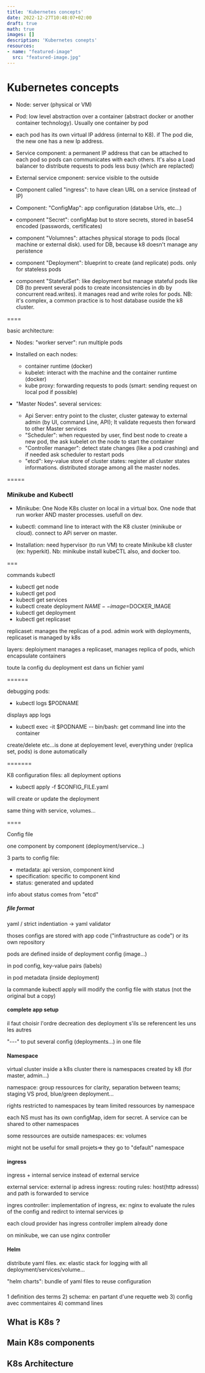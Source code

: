 ```yaml
---
title: 'Kubernetes concepts'
date: 2022-12-27T10:48:07+02:00
draft: true
math: true
images: []
description: 'Kubernetes conepts'
resources:
- name: "featured-image"
  src: "featured-image.jpg"
---
```


# Kubernetes concepts

* Node: server (physical or VM)
* Pod: low level abstraction over a container (abstract docker or another container technology). Usually one container by pod

* each pod has its own virtual IP address (internal to K8). if The pod die, the new one has a new Ip address.

* Service component: a permanent IP address that can be attached to each pod so pods can communicates with each others. It's also a Load balancer to distribute requests to pods less busy (which are replacted)

* External service cmponent: service visible to the outside

* Component called "ingress": to have clean URL on a service (instead of IP)

* Component: "ConfigMap": app configuration (databse Urls, etc...)

* component "Secret": configMap but to store secrets, stored in base54 encoded (passwords, certificates)

* component "Volumnes": attaches physical storage to pods (local machine or external disk). used for DB, because k8 doesn't manage any peristence

* component "Deployment": blueprint to create (and replicate) pods. only for stateless pods

* component "StatefulSet": like deployment but manage stateful pods like DB (to prevent several pods to create inconsistencies in db by concurrent read.writes). it manages read and write roles for pods. NB: it's complex, a common practice is to host database ouside the k8 cluster.


====

basic architecture:

* Nodes: "worker server": run multiple pods

* Installed on each nodes:
    * container runtime (docker)
    * kubelet: interact with the machine and the container runtime (docker)
    * kube proxy: forwarding requests to pods (smart: sending request on local pod if possible)

* "Master Nodes". several services:
    * Api Server: entry point to the cluster, cluster gateway to external admin (by UI, command Line, API); It validate requests then forward to other Master services
    * "Scheduler": when requested by user, find best node to create a new pod, the ask kubelet on the node to start the container
    * "Controller manager": detect state changes (like a pod crashing) and if needed ask scheduler to restart pods
    * "etcd": key-value store of cluster states: register all cluster states informations. distributed storage among all the master nodes.


=====

### Minikube and Kubectl

* Minikube: One Node K8s cluster on local in a virtual box. One node that run worker AND master processes. usefull on dev.

* kubectl: command line to interact with the K8 cluster (minikube or cloud). connect to APi server on master.

* Installation: need hypervisor (to run VM) to create Minikube k8 cluster (ex: hyperkit). Nb: minikube install kubeCTL also, and docker too.

===

commands kubectl

* kubectl get node
* kubectl get pod
* kubectl get services
* kubectl create deployment $NAME --image=$DOCKER_IMAGE
* kubectl get deployment
* kubectl get replicaset

replicaset: manages the replicas of a pod. admin work with deployments, replicaset is managed by k8s

layers:
deploiyment manages a replicaset, manages replica of pods, which encapsulate containers

toute la config du deployment est dans un fichier yaml

======

debugging pods:

* kubectl logs $PODNAME

displays app logs

* kubectl exec -it $PODNAME -- bin/bash: get command line into the container


create/delete etc...is done at deployement level, everything under (replica set, pods) is done automatically

=======

K8 configuration files: all deployment options

* kubectl apply -f $CONFIG_FILE.yaml

will create or update the deployment

same thing with service, volumes...

====

Config file

one component by component (deployment/service...)

3 parts to config file:

* metadata: api version, component kind
* specification: specific to component kind
* status: generated and updated

info about status comes from "etcd"

##### file format

yaml / strict indentiation -> yaml validator

thoses configs are stored with app code
("infrastructure as code")
or its own repository

pods are defined inside of deployment config (image...)

in pod config, key-value pairs (labels)

in pod metadata (inside deployment)



la commande kubectl apply will modify the config file with status (not the original but a copy)

#### complete app setup

il faut choisir l'ordre decreation des deployment s'ils se referencent les uns les autres

"---" to put several config (deployments...) in one file

#### Namespace

virtual cluster inside a k8s cluster
there is namespaces created by k8 (for master, admin...)

namespace: group ressources for clarity, separation between teams; staging VS prod, blue/green deployment...

rights restricted to namespaces by team
limited ressources by namespace

each NS must has its own configMap, idem for secret.
A service can be shared to other namespaces

some ressources are outside namespaces: ex: volumes

might not be useful for small projets=> they go to "default" namespace



#### ingress

ingress + internal service instead of external service

external service: external ip adress
ingress: routing rules: host(http adresss) and path is forwarded to service

ingres controller: implementation of ingress, ex: nginx
to evaluate the rules of the config and redirct to internal services ip

each cloud provider has ingress controller implem already done

on minikube, we can use nginx controller

#### Helm

distribute yaml files.
ex: elastic stack for logging with all deployment/services/volume...

"helm charts": bundle of yaml files
to reuse configuration




###

1 definition des terms
2) schema: en partant d'une requette web
3) config avec commentaires
4) command lines
































## What is K8s ?

## Main K8s components

## K8s Architecture